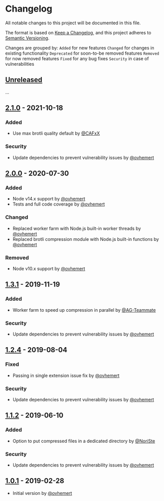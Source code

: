 # Changelog

All notable changes to this project will be documented in this file.

The format is based on [Keep a Changelog](https://keepachangelog.com/en/1.0.0/),
and this project adheres to [Semantic Versioning](https://semver.org/spec/v2.0.0.html).

Changes are grouped by:
`Added` for new features
`Changed` for changes in existing functionality
`Deprecated` for soon-to-be removed features
`Removed` for now removed features
`Fixed` for any bug fixes
`Security` in case of vulnerabilities

## [Unreleased](https://github.com/ovhemert/gatsby-plugin-brotli/compare/v2.1.0...HEAD)

...

## [2.1.0](https://github.com/ovhemert/gatsby-plugin-brotli/compare/v2.0.0...v2.1.0) - 2021-10-18

### Added

- Use max brotli quality default by [@CAFxX](https://github.com/CAFxX)

### Security

- Update dependencies to prevent vulnerability issues by [@ovhemert](https://github.com/ovhemert)

## [2.0.0](https://github.com/ovhemert/gatsby-plugin-brotli/compare/v1.3.1...v2.0.0) - 2020-07-30

### Added

- Node v14.x support by [@ovhemert](https://github.com/ovhemert)
- Tests and full code coverage by [@ovhemert](https://github.com/ovhemert)

### Changed

- Replaced worker farm with Node.js built-in worker threads by [@ovhemert](https://github.com/ovhemert)
- Replaced brotli compression module with Node.js built-in functions by [@ovhemert](https://github.com/ovhemert)

### Removed

- Node v10.x support by [@ovhemert](https://github.com/ovhemert)

## [1.3.1](https://github.com/ovhemert/gatsby-plugin-brotli/compare/v1.2.4...v1.3.1) - 2019-11-19

### Added

- Worker farm to speed up compression in parallel by [@AG-Teammate](https://github.com/AG-Teammate)

### Security

- Update dependencies to prevent vulnerability issues by [@ovhemert](https://github.com/ovhemert)

## [1.2.4](https://github.com/ovhemert/gatsby-plugin-brotli/compare/v1.1.2...v1.2.4) - 2019-08-04

### Fixed

- Passing in single extension issue fix by [@ovhemert](https://github.com/ovhemert)

### Security

- Update dependencies to prevent vulnerability issues by [@ovhemert](https://github.com/ovhemert)

## [1.1.2](https://github.com/ovhemert/gatsby-plugin-brotli/compare/v1.0.1...v1.1.2) - 2019-06-10

### Added

- Option to put compressed files in a dedicated directory by [@NoriSte](https://github.com/NoriSte)

### Security

- Update dependencies to prevent vulnerability issues by [@ovhemert](https://github.com/ovhemert)

## [1.0.1](https://github.com/ovhemert/gatsby-plugin-brotli/releases/tag/v1.0.1) - 2019-02-28

- Initial version by [@ovhemert](https://github.com/ovhemert)

